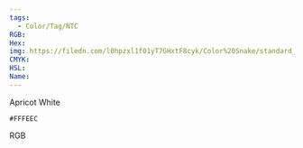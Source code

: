 ```yaml
---
tags:
  - Color/Tag/NTC
RGB:
Hex:
img: https://filedn.com/l0hpzxl1f01yT7GHxtF8cyk/Color%20Snake/standard_csv_to_svg/%23/FFFEEC.svg
CMYK:
HSL:
Name:
---
```

Apricot White
```palette
#FFFEEC
```
RGB
